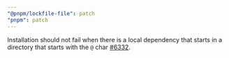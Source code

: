 ```yaml
---
"@pnpm/lockfile-file": patch
"pnpm": patch
---
```


Installation should not fail when there is a local dependency that starts in a directory that starts with the `@` char [#6332](https://github.com/pnpm/pnpm/issues/6332).
